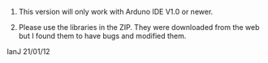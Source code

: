 
1. This version will only work with Arduno IDE V1.0 or newer.

2. Please use the libraries in the ZIP. They were downloaded from the web but I found them to have bugs and modified them.


IanJ
21/01/12